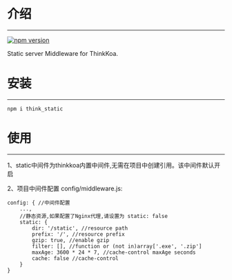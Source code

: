 # 介绍
-----

[![npm version](https://badge.fury.io/js/think_static.svg)](https://badge.fury.io/js/think_static)

Static server Middleware for ThinkKoa.

# 安装
-----

```
npm i think_static
```

# 使用
-----

1、static中间件为thinkkoa内置中间件,无需在项目中创建引用。该中间件默认开启

2、项目中间件配置 config/middleware.js:
```
config: { //中间件配置
    ...,
    //静态资源,如果配置了Nginx代理,请设置为 static: false
    static: {
        dir: '/static', //resource path
        prefix: '/', //resource prefix 
        gzip: true, //enable gzip
        filter: [], //function or (not in)array['.exe', '.zip']
        maxAge: 3600 * 24 * 7, //cache-control maxAge seconds
        cache: false //cache-control
    }
}
```